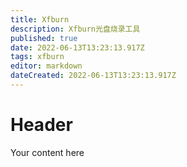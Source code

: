 ```yaml
---
title: Xfburn
description: Xfburn光盘烧录工具
published: true
date: 2022-06-13T13:23:13.917Z
tags: xfburn
editor: markdown
dateCreated: 2022-06-13T13:23:13.917Z
---
```


# Header
Your content here